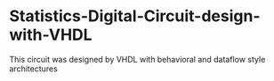 # Statistics-Digital-Circuit-design-with-VHDL

This circuit was designed by VHDL with behavioral and dataflow style architectures
